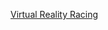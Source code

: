 
[Virtual Reality Racing](https://docs.google.com/presentation/d/1lyRruCEvexxUeAo0gTNFMmpFhd8FI50VgoMArshW2Rk/edit?usp=sharing)